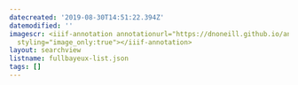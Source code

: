 ```yaml
---
datecreated: '2019-08-30T14:51:22.394Z'
datemodified: ''
imagescr: <iiif-annotation annotationurl="https://dnoneill.github.io/annotate/annotations/a20e43d4-cb35-11e9-9dae-88e9fe7026e8.json"
  styling="image_only:true"></iiif-annotation>
layout: searchview
listname: fullbayeux-list.json
tags: []
---
```

